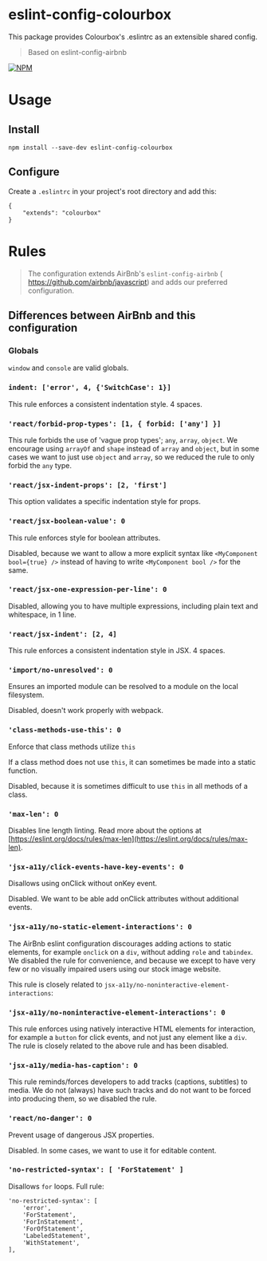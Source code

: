 # eslint-config-colourbox
This package provides Colourbox's .eslintrc as an extensible shared config.
> Based on eslint-config-airbnb

[![NPM](https://img.shields.io/npm/v/eslint-config-colourbox.svg)](https://www.npmjs.com/package/eslint-config-colourbox)

# Usage

## Install

```
npm install --save-dev eslint-config-colourbox
```

## Configure

Create a ```.eslintrc``` in your project's root directory and add this:

```
{
    "extends": "colourbox"
}
```

# Rules

> The configuration extends AirBnb's ```eslint-config-airbnb``` ( https://github.com/airbnb/javascript) and adds our preferred configuration.

## Differences between AirBnb and this configuration

### Globals

```window``` and ```console``` are valid globals.

### ```indent: ['error', 4, {'SwitchCase': 1}]```

This rule enforces a consistent indentation style. 4 spaces.

### ```'react/forbid-prop-types': [1, { forbid: ['any'] }]```

This rule forbids the use of 'vague prop types'; ```any```, ```array```, ```object```. We encourage using ```arrayOf``` and ```shape``` instead of ```array``` and ```object```, but in some cases we want to just use ```object``` and ```array```, so we reduced the rule to only forbid the ```any``` type.

### ```'react/jsx-indent-props': [2, 'first']```

This option validates a specific indentation style for props.

### ```'react/jsx-boolean-value': 0```

This rule enforces style for boolean attributes.

Disabled, because we want to allow a more explicit syntax like `<MyComponent bool={true} />` instead of having to write `<MyComponent bool />` for the same.

### ```'react/jsx-one-expression-per-line': 0```

Disabled, allowing you to have multiple expressions, including plain text and whitespace, in 1 line.

### ```'react/jsx-indent': [2, 4]```

This rule enforces a consistent indentation style in JSX. 4 spaces.

### ```'import/no-unresolved': 0```

Ensures an imported module can be resolved to a module on the local filesystem.

Disabled, doesn't work properly with webpack.

### ```'class-methods-use-this': 0```

Enforce that class methods utilize ```this```

If a class method does not use ```this```, it can sometimes be made into a static function.

Disabled, because it is sometimes difficult to use ```this``` in all methods of a class.

### ```'max-len': 0```

Disables line length linting. Read more about the options at [https://eslint.org/docs/rules/max-len](https://eslint.org/docs/rules/max-len).

### ```'jsx-a11y/click-events-have-key-events': 0```

Disallows using onClick without onKey event.

Disabled. We want to be able add onClick attributes without additional events.

### ```'jsx-a11y/no-static-element-interactions': 0```

The AirBnb eslint configuration discourages adding actions to static elements, for example ```onclick``` on a ```div```, without adding ```role``` and ```tabindex```. We disabled the rule for convenience, and because we except to have very few or no visually impaired users using our stock image website.

This rule is closely related to ```jsx-a11y/no-noninteractive-element-interactions```:

### ```'jsx-a11y/no-noninteractive-element-interactions': 0```

This rule enforces using natively interactive HTML elements for interaction, for example a ```button``` for click events, and not just any element like a ```div```. The rule is closely related to the above rule and has been disabled.

### ```'jsx-a11y/media-has-caption': 0```

This rule reminds/forces developers to add tracks (captions, subtitles) to media. We do not (always) have such tracks and do not want to be forced into producing them, so we disabled the rule.

### ```'react/no-danger': 0```

Prevent usage of dangerous JSX properties.

Disabled. In some cases, we want to use it for editable content.

### ```'no-restricted-syntax': [ 'ForStatement' ]```

Disallows ```for``` loops. Full rule:

```
'no-restricted-syntax': [
    'error',
    'ForStatement',
    'ForInStatement',
    'ForOfStatement',
    'LabeledStatement',
    'WithStatement',
],
```
